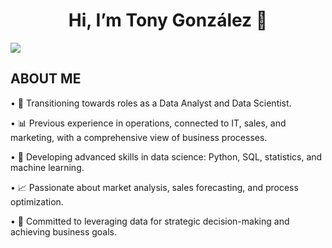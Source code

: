 <div align="center">
<h1 align="center">Hi, I’m Tony González 👋</h1>
</div>
<img src="https://i.imgur.com/OL0LLrj.jpeg">

## **ABOUT ME**

•	🔄 Transitioning towards roles as a Data Analyst and Data Scientist.

•	📊 Previous experience in operations, connected to IT, sales, and marketing, with a comprehensive view of business processes.

•	🧠 Developing advanced skills in data science: Python, SQL, statistics, and machine learning.

•	📈 Passionate about market analysis, sales forecasting, and process optimization.

•	🚀 Committed to leveraging data for strategic decision-making and achieving business goals.
<!---
TonyGonzalezData/TonyGonzalezData is a ✨ special ✨ repository because its `README.md` (this file) appears on your GitHub profile.
You can click the Preview link to take a look at your changes.
--->
